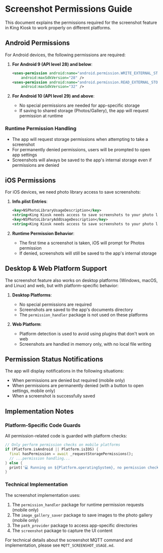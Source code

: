 # Screenshot Permissions Guide

This document explains the permissions required for the screenshot feature in King Kiosk to work properly on different platforms.

## Android Permissions

For Android devices, the following permissions are required:

1. **For Android 9 (API level 28) and below**:
   ```xml
   <uses-permission android:name="android.permission.WRITE_EXTERNAL_STORAGE" 
       android:maxSdkVersion="28" />
   <uses-permission android:name="android.permission.READ_EXTERNAL_STORAGE" 
       android:maxSdkVersion="32" />
   ```

2. **For Android 10 (API level 29) and above**:
   - No special permissions are needed for app-specific storage
   - If saving to shared storage (Photos/Gallery), the app will request permission at runtime

### Runtime Permission Handling

- The app will request storage permissions when attempting to take a screenshot
- For permanently denied permissions, users will be prompted to open app settings
- Screenshots will always be saved to the app's internal storage even if permissions are denied

## iOS Permissions

For iOS devices, we need photo library access to save screenshots:

1. **Info.plist Entries**:
   ```xml
   <key>NSPhotoLibraryUsageDescription</key>
   <string>King Kiosk needs access to save screenshots to your photo library</string>
   <key>NSPhotoLibraryAddUsageDescription</key>
   <string>King Kiosk needs access to save screenshots to your photo library</string>
   ```

2. **Runtime Permission Behavior**:
   - The first time a screenshot is taken, iOS will prompt for Photos permission
   - If denied, screenshots will still be saved to the app's internal storage

## Desktop & Web Platform Support

The screenshot feature also works on desktop platforms (Windows, macOS, and Linux) and web, but with platform-specific behavior:

1. **Desktop Platforms**:
   - No special permissions are required
   - Screenshots are saved to the app's documents directory
   - The `permission_handler` package is not used on these platforms

2. **Web Platform**:
   - Platform detection is used to avoid using plugins that don't work on web
   - Screenshots are handled in memory only, with no local file writing

## Permission Status Notifications

The app will display notifications in the following situations:

- When permissions are denied but required (mobile only)
- When permissions are permanently denied (with a button to open settings, mobile only)
- When a screenshot is successfully saved

## Implementation Notes

### Platform-Specific Code Guards

All permission-related code is guarded with platform checks:

```dart
// Only perform permission checks on mobile platforms
if (Platform.isAndroid || Platform.isIOS) {
  final hasPermission = await _requestStoragePermissions();
  // ...permission handling...
} else {
  print('💻 Running on ${Platform.operatingSystem}, no permission checks needed');
}
```

### Technical Implementation

The screenshot implementation uses:

1. The `permission_handler` package for runtime permission requests (mobile only)
2. The `image_gallery_saver` package to save images to the photo gallery (mobile only)
3. The `path_provider` package to access app-specific directories
4. The `screenshot` package to capture the UI content

For technical details about the screenshot MQTT command and implementation, please see `MQTT_SCREENSHOT_USAGE.md`.
